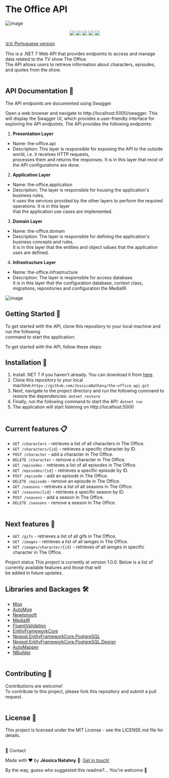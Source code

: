 # The Office API <br>

![image](https://user-images.githubusercontent.com/11943572/233072545-0fad64bf-c397-4d43-8eb7-84c08304d003.png)
<br/>

<p align="center">
  <img src="https://img.shields.io/badge/Framework-dotnet-blue"/> 
  <img src="https://img.shields.io/badge/Framework%20version-dotnet%207-blue"/>
  <img src="https://img.shields.io/badge/Language-C%23-blue"/> 
  <img src="https://img.shields.io/badge/Status-development-green"/>  
   <img src=" https://img.shields.io/badge/Status-development-green"/>  
</p>

[🇧🇷 Portuguese version](/README.pt-BR.md)


This is a .NET 7 Web API that provides endpoints to access and manage data related to the TV show The Office. <br/>
The API allows users to retrieve information about characters, episodes, and quotes from the show. <br/><br/>

## API Documentation 📝 <br/>
The API endpoints are documented using Swagger

Open a web browser and navigate to http://localhost:5000/swagger.
This will display the Swagger UI, which provides a user-friendly interface for exploring the API 
endpoints. The API provides the following endpoints:<br/>



1. **Presentation Layer**
  - Name: the-office.api<br/>
  - Description: This layer is responsible for exposing the API to the outside world, i.e. it receives HTTP requests, <br/>
    processes them and returns the responses. It is in this layer that most of the API configurations are done. <br/>
    
2. **Application Layer**
  - Name: the-office.application<br/>
  - Description: The layer is responsible for housing the application's business rules, <br/>
    it uses the services provided by the other layers to perform the required operations. It is in this layer <br/>
    that the application use cases are implemented. <br/>
    
3. **Domain Layer**
  - Name: the-office.domain<br/>
  - Description: The layer is responsible for defining the application's business concepts and rules. <br/>
    It is in this layer that the entities and object values that the application uses are defined.<br/>
    
4. **Infrastructure Layer**
  - Name: the-office.infrastructure<br/>
  - Description: The layer is responsible for access database. <br/>
    It is in this layer that the configuration database, context class, migrations, repositories and configuration the MediatR.<br/>
    
 ![image](https://github.com/JessicaNathany/the-office.api/assets/11943572/a2f735b4-d2d0-4d7c-9aa5-74eeedef3f21)



##  Getting Started 🚀<br/>
To get started with the API, clone this repository to your local machine and run the following <br/>
command to start the application: <br/>

To get started with the API, follow these steps: <br/>

## Installation :wrench: <br/>

1. Install .NET 7 if you haven't already. You can download it from [here](https://dotnet.microsoft.com/pt-br/download/dotnet/7.0).
2. Clone this repository to your local machine.`https://github.com/JessicaNathany/the-office.api.git`
3. Next, navigate to the project directory and run the following command to restore the dependencies:
`dotnet restore`
4. Finally, run the following command to start the API:
`dotnet run`
5. The application will start listening on http://localhost:5000 <br/><br/>


## Current features :clipboard: <br/>
- `GET /characters` - retrieves a list of all characters in The Office.
- `GET /characters/{id}` - retrieves a specific character by ID.
- `POST /character` - add a character in The Office.
- `DELETE /character` - remove a character in The Office.
- `GET /episodes` - retrieves a list of all episodes in The Office.
- `GET /episodes/{id}` - retrieves a specific episode by ID.
- `POST /episode` - add an episode in The Office.
- `DELETE /episode` - remove an episode in The Office.
- `GET /seasons` - retrieves a list of all seasons in The Office.
- `GET /seasons/{id}` - retrieves a specific season by ID.
- `POST /seasons` - add a season in The Office.
- `DELETE /seasons` - remove a season in The Office.<br/><br/>

## Next  features :dart: <br/>
- `GET /gifs` - retrieves a list of all gifs in The Office.
- `GET /images` - retrieves a list of all iamges in The Office.
- `GET /images/character/{id}` - retrieves of all iamges in specific character in The Office. <br/>


Project status
This project is currently at version 1.0.0. Below is a list of currently available features and those that will<br/> 
be added in future updates.<br/>

 ## Libraries and Backages 🛠️
- [Moq](https://www.nuget.org/packages/Moq)
- [AutoMoq](https://www.nuget.org/packages/AutoMoq)
- [Newtonsoft](https://www.nuget.org/packages/Newtonsoft.Json)
- [MediatR](https://www.nuget.org/packages/MediatR)
- [FluentValidation](https://www.nuget.org/packages/fluentvalidation/)
- [EntityFrameworkCore](https://www.nuget.org/packages/Microsoft.EntityFrameworkCore/8.0.0-preview.3.23174.2)
- [Npgsql.EntityFrameworkCore.PostgreSQL](https://www.nuget.org/packages/Npgsql.EntityFrameworkCore.PostgreSQL/8.0.0-preview.3)
- [Npgsql.EntityFrameworkCore.PostgreSQL.Design](https://www.nuget.org/packages/Npgsql.EntityFrameworkCore.PostgreSQL.Design/2.0.0-preview1)
- [AutoMapper](https://www.nuget.org/packages/automapper/)
- [NBuilder](https://www.nuget.org/packages/NBuilder)
<br/><br/>


##  Contributing 🤝<br/>
Contributions are welcome! <br>
To contribute to this project, please fork this repository and submit a pull request.<br/><br/>

## License 📄
This project is licensed under the MIT License - see the LICENSE.md file for details.<br/><br/>

📧 Contact

Made with ♥ by **Jéssica Natahny** 👋: [Get in touch!](https://www.linkedin.com/in/jessica-nathany-38260868/)

By the way, guess who suggested this readme?... You're welcome 🥰
